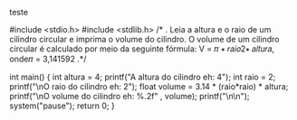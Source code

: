 <p> teste </p>

#include <stdio.h>
#include <stdlib.h>
/* . Leia a altura e o raio de um cilindro circular e imprima o volume do cilindro. O volume de
um cilindro circular é calculado por meio da seguinte fórmula: V = 𝜋 ∗ 𝑟𝑎𝑖𝑜2∗ 𝑎𝑙𝑡𝑢𝑟𝑎, onde𝜋 = 3,141592 .*/

int main() {
    int altura = 4;
    printf("A altura do cilindro eh: 4");
    int raio = 2;
    printf("\nO raio do cilindro eh: 2");
    float volume = 3.14 * (raio*raio) * altura;
    printf("\nO volume do cilindro eh: %.2f" , volume);
    printf("\n\n");
    system("pause");
    return 0;
}
